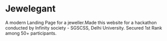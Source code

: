 # Jewelegant
A modern Landing Page for a jeweller.Made this website for a hackathon conducted by Infinity society - SGSCSS, Delhi University. Secured 1st Rank among 50+ participants.
